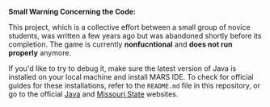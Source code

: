 **Small Warning Concerning the Code:**

This project, which is a collective effort between a small group of novice students, was written a few years ago but was abandoned shortly before its completion.
The game is currently **nonfucntional** and **does not run properly** anymore.

If you'd like to try to debug it, make sure the latest version of Java is installed on your local machine and install MARS IDE. To check for official guides for these installations, refer to the ```README.md``` file in this repository, or go to the official [Java](https://www.java.com/en/download/help/download_options.html) and [Missouri State](https://courses.missouristate.edu/kenvollmar/mars/download.htm) websites.

